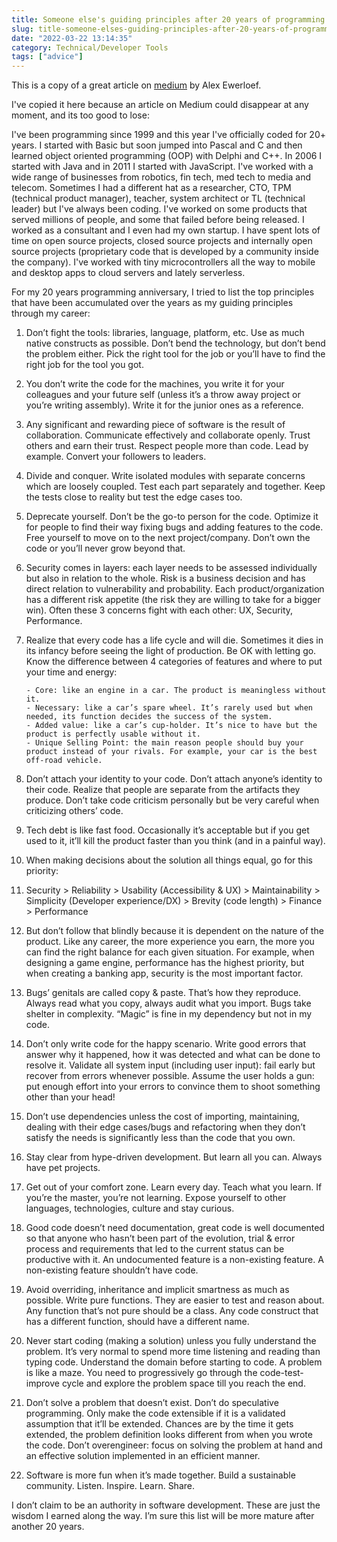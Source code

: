 ```yaml
---
title: Someone else's guiding principles after 20 years of programming
slug: title-someone-elses-guiding-principles-after-20-years-of-programming
date: "2022-03-22 13:14:35"
category: Technical/Developer Tools
tags: ["advice"]
---
```


This is a copy of a great article on [medium](https://alexewerlof.medium.com/my-guiding-principles-after-20-years-of-programming-a087dc55596c) by Alex Ewerloef.

I've copied it here because an article on Medium could disappear at any moment,
and its too good to lose:

I've been programming since 1999 and this year I've officially coded for 20+
years. I started with Basic but soon jumped into Pascal and C and then learned
object oriented programming (OOP) with Delphi and C++. In 2006 I started with
Java and in 2011 I started with JavaScript. I've worked with a wide range of
businesses from robotics, fin tech, med tech to media and telecom. Sometimes I
had a different hat as a researcher, CTO, TPM (technical product manager),
teacher, system architect or TL (technical leader) but I've always been coding.
I've worked on some products that served millions of people, and some that
failed before being released. I worked as a consultant and I even had my own
startup. I have spent lots of time on open source projects, closed source
projects and internally open source projects (proprietary code that is developed
by a community inside the company). I've worked with tiny microcontrollers all
the way to mobile and desktop apps to cloud servers and lately serverless.

For my 20 years programming anniversary, I tried to list the top principles that
have been accumulated over the years as my guiding principles through my career:

1.  Don’t fight the tools: libraries, language, platform, etc. Use as much native
    constructs as possible. Don’t bend the technology, but don’t bend the problem
    either. Pick the right tool for the job or you’ll have to find the right job for
    the tool you got.

1.  You don’t write the code for the machines, you write it for your colleagues
    and your future self (unless it’s a throw away project or you’re writing
    assembly). Write it for the junior ones as a reference.

1.  Any significant and rewarding piece of software is the result of
    collaboration. Communicate effectively and collaborate openly. Trust others and
    earn their trust. Respect people more than code. Lead by example. Convert your
    followers to leaders.

1.  Divide and conquer. Write isolated modules with separate concerns which are
    loosely coupled. Test each part separately and together. Keep the tests close to
    reality but test the edge cases too.

1.  Deprecate yourself. Don’t be the go-to person for the code. Optimize it for
    people to find their way fixing bugs and adding features to the code. Free
    yourself to move on to the next project/company. Don’t own the code or you’ll
    never grow beyond that.

1.  Security comes in layers: each layer needs to be assessed individually but
    also in relation to the whole. Risk is a business decision and has direct
    relation to vulnerability and probability. Each product/organization has a
    different risk appetite (the risk they are willing to take for a bigger win).
    Often these 3 concerns fight with each other: UX, Security, Performance.

1.  Realize that every code has a life cycle and will die. Sometimes it dies in its
    infancy before seeing the light of production. Be OK with letting go. Know the
    difference between 4 categories of features and where to put your time and
    energy:

        - Core: like an engine in a car. The product is meaningless without it.
        - Necessary: like a car’s spare wheel. It’s rarely used but when needed, its function decides the success of the system.
        - Added value: like a car’s cup-holder. It’s nice to have but the product is perfectly usable without it.
        - Unique Selling Point: the main reason people should buy your product instead of your rivals. For example, your car is the best off-road vehicle.

1.  Don’t attach your identity to your code. Don’t attach anyone’s identity to
    their code. Realize that people are separate from the artifacts they produce.
    Don’t take code criticism personally but be very careful when criticizing
    others’ code.

1.  Tech debt is like fast food. Occasionally it’s acceptable but if you get used
    to it, it’ll kill the product faster than you think (and in a painful way).

1.  When making decisions about the solution all things equal, go for this
    priority:

1.  Security > Reliability > Usability (Accessibility & UX) > Maintainability > Simplicity (Developer experience/DX) > Brevity (code length) > Finance >
    Performance

1.  But don’t follow that blindly because it is dependent on the nature of the
    product. Like any career, the more experience you earn, the more you can find
    the right balance for each given situation. For example, when designing a game
    engine, performance has the highest priority, but when creating a banking app,
    security is the most important factor.

1.  Bugs’ genitals are called copy & paste. That’s how they reproduce. Always
    read what you copy, always audit what you import. Bugs take shelter in
    complexity. “Magic” is fine in my dependency but not in my code.

1.  Don’t only write code for the happy scenario. Write good errors that answer
    why it happened, how it was detected and what can be done to resolve it.
    Validate all system input (including user input): fail early but recover from
    errors whenever possible. Assume the user holds a gun: put enough effort into
    your errors to convince them to shoot something other than your head!

1.  Don’t use dependencies unless the cost of importing, maintaining, dealing
    with their edge cases/bugs and refactoring when they don’t satisfy the needs is
    significantly less than the code that you own.

1.  Stay clear from hype-driven development. But learn all you can. Always have
    pet projects.

1.  Get out of your comfort zone. Learn every day. Teach what you learn. If
    you’re the master, you’re not learning. Expose yourself to other languages,
    technologies, culture and stay curious.

1.  Good code doesn’t need documentation, great code is well documented so that
    anyone who hasn’t been part of the evolution, trial & error process and
    requirements that led to the current status can be productive with it. An
    undocumented feature is a non-existing feature. A non-existing feature shouldn’t
    have code.

1.  Avoid overriding, inheritance and implicit smartness as much as possible.
    Write pure functions. They are easier to test and reason about. Any function
    that’s not pure should be a class. Any code construct that has a different
    function, should have a different name.

1.  Never start coding (making a solution) unless you fully understand the
    problem. It’s very normal to spend more time listening and reading than typing
    code. Understand the domain before starting to code. A problem is like a maze.
    You need to progressively go through the code-test-improve cycle and explore the
    problem space till you reach the end.

1.  Don’t solve a problem that doesn’t exist. Don’t do speculative programming.
    Only make the code extensible if it is a validated assumption that it’ll be
    extended. Chances are by the time it gets extended, the problem definition looks
    different from when you wrote the code. Don’t overengineer: focus on solving the
    problem at hand and an effective solution implemented in an efficient manner.

1.  Software is more fun when it’s made together. Build a sustainable community.
    Listen. Inspire. Learn. Share.

I don’t claim to be an authority in software development. These are just the wisdom I earned along the way. I’m sure this list will be more mature after another 20 years.
